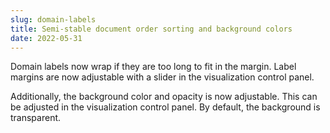 ```yaml
---
slug: domain-labels
title: Semi-stable document order sorting and background colors
date: 2022-05-31
---
```


Domain labels now wrap if they are too long to fit in the margin. Label margins are now adjustable with a slider in the
visualization control panel.

Additionally, the background color and opacity is now adjustable. This can be adjusted in the visualization control
panel. By default, the background is transparent.
